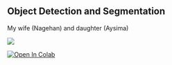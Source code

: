 ## Object Detection and Segmentation

My wife (Nagehan) and daughter (Aysima)

![](out.gif)


[![Open In Colab](https://colab.research.google.com/assets/colab-badge.svg)](https://colab.research.google.com/drive/1NT5InAljpJroLBW44TObneislSnQmyz5)
